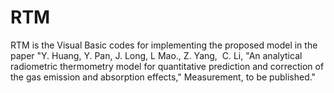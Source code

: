 # RTM
RTM is the Visual Basic codes for implementing the proposed model in the paper "Y. Huang, Y. Pan, J. Long, L Mao., Z. Yang,  C. Li, "An analytical radiometric thermometry model for quantitative prediction and correction of the gas emission and absorption effects," Measurement, to be published."
